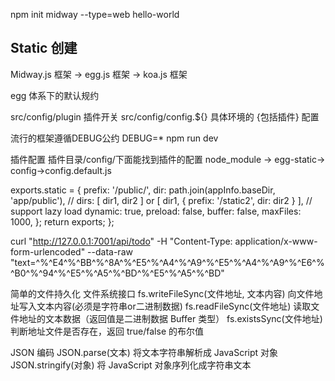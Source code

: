 <!--
 * @Author: 1151309124 115130924@qq.com
 * @Date: 2022-01-15 21:53:22
 * @LastEditors: 1151309124 115130924@qq.com
 * @LastEditTime: 2022-05-24 16:51:02
 * @FilePath: \leetcodee:\vs CODE\midway\README.md
 * @Description: 这是默认设置,请设置`customMade`, 打开koroFileHeader查看配置 进行设置: https://github.com/OBKoro1/koro1FileHeader/wiki/%E9%85%8D%E7%BD%AE
-->
npm init midway --type=web hello-world


## Static 创建
Midway.js 框架 -> egg.js 框架 -> koa.js 框架

egg 体系下的默认规约

src/config/plugin 插件开关
src/config/config.${} 具体环境的 {包括插件} 配置 



流行的框架遵循DEBUG公约
DEBUG=* npm run dev 

插件配置
插件目录/config/下面能找到插件的配置
node_module -> egg-static-> config->config.default.js

  exports.static = {
    prefix: '/public/',
    dir: path.join(appInfo.baseDir, 'app/public'),
    // dirs: [ dir1, dir2 ] or [ dir1, { prefix: '/static2', dir: dir2 } ],
    // support lazy load
    dynamic: true,
    preload: false,
    buffer: false,
    maxFiles: 1000,
  };
  return exports;
};

curl "http://127.0.0.1:7001/api/todo" 
  -H "Content-Type: application/x-www-form-urlencoded" 
  --data-raw "text=^%^E4^%^BB^%^8A^%^E5^%^A4^%^A9^%^E5^%^A4^%^A9^%^E6^%^B0^%^94^%^E5^%^A5^%^BD^%^E5^%^A5^%^BD" 



简单的文件持久化
文件系统接口
fs.writeFileSync(文件地址, 文本内容) 向文件地址写入文本内容(必须是字符串or二进制数据)
fs.readFileSync(文件地址) 读取文件地址的文本数据（返回值是二进制数据 Buffer 类型）
fs.existsSync(文件地址) 判断地址文件是否存在，返回 true/false 的布尔值


JSON 编码
JSON.parse(文本) 将文本字符串解析成 JavaScript 对象
JSON.stringify(对象) 将 JavaScript 对象序列化成字符串文本
